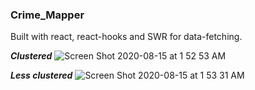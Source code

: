 ### Crime_Mapper

Built with react, react-hooks and SWR for data-fetching.

***Clustered***
![Screen Shot 2020-08-15 at 1 52 53 AM](https://user-images.githubusercontent.com/22290070/90298395-d3534100-de9a-11ea-8f81-cfb53f71c378.png)

***Less clustered***
![Screen Shot 2020-08-15 at 1 53 31 AM](https://user-images.githubusercontent.com/22290070/90298403-d8b08b80-de9a-11ea-9c12-35ed5e8f3867.png)
